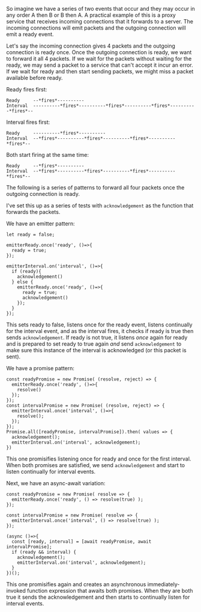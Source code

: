So imagine we have a series of two events that occur and they may occur in any order A then B or B then A. A practical example of this is a proxy service that receives incoming connections that it forwards to a server. The incoming connections will emit packets and the outgoing connection will emit a ready event.

Let's say the incoming connection gives 4 packets and the outgoing connection is ready once. Once the outgoing connection is ready, we want to forward it all 4 packets. If we wait for the packets without waiting for the ready, we may send a packet to a service that can't accept it incur an error. If we wait for ready and then start sending packets, we might miss a packet available before ready.


Ready fires first:

    Ready     --*fires*----------
    Interval  ----------*fires*----------*fires*----------*fires*----------*fires*--


Interval fires first:

    Ready     ----------*fires*----------
    Interval  --*fires*----------*fires*----------*fires*----------*fires*--

Both start firing at the same time:

    Ready     --*fires*----------
    Interval  --*fires*----------*fires*----------*fires*----------*fires*--


The following is a series of patterns to forward all four packets once the outgoing connection is ready.

I've set this up  as a series of tests with `acknowledgement` as the function that forwards the packets.

We have an emitter pattern:

    let ready = false;

    emitterReady.once('ready', ()=>{
      ready = true;
    });

    emitterInterval.on('interval', ()=>{
      if (ready){
        acknowledgement()
      } else {
        emitterReady.once('ready', ()=>{
          ready = true;
          acknowledgement()
        });
      }
    });

This sets ready to false, listens once for the ready event, listens continually for the interval event, and as the interval fires, it checks if ready is true then sends `acknowledgement`. If ready is not true, it listens *once* again for ready and is prepared to set ready to true again *and* send `acknowledgement` to make sure this instance of the interval is acknowledged (or this packet is sent).

We have a promise pattern:

    const readyPromise = new Promise( (resolve, reject) => {
      emitterReady.once('ready', ()=>{
        resolve()
      });
    });
    const intervalPromise = new Promise( (resolve, reject) => {
      emitterInterval.once('interval', ()=>{
        resolve();
      });
    });
    Promise.all([readyPromise, intervalPromise]).then( values => {
      acknowledgement();
      emitterInterval.on('interval', acknowledgement);
    })

This one promisifies listening once for ready and once for the first interval. When both promises are satisfied, we send `acknowledgement` and start to listen continually for interval events.

Next, we have an async-await variation:

    const readyPromise = new Promise( resolve => {
      emitterReady.once('ready', () => resolve(true) );
    });

    const intervalPromise = new Promise( resolve => {
      emitterInterval.once('interval', () => resolve(true) );
    });

    (async ()=>{
      const [ready, interval] = [await readyPromise, await intervalPromise];
      if (ready && interval) {
        acknowledgement();
        emitterInterval.on('interval', acknowledgement);
      }
    })();

This one promisifies again and creates an asynchronous immediately-invoked function expression that awaits both promises. When they are both true it sends the acknowledgement and then starts to continually listen for interval events.
